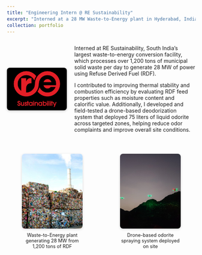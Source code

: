 ```yaml
---
title: "Engineering Intern @ RE Sustainability"
excerpt: "Interned at a 28 MW Waste-to-Energy plant in Hyderabad, India <img src='/images/ramky.png' alt='RE Sustainability Logo' height='20' style='vertical-align: middle;'>"
collection: portfolio
---
```


<div style="display: flex; align-items: center; gap: 20px; margin-bottom: 2em;">
  <img src="/images/ramky.png" alt="RE Sustainability Logo" style="width: 160px; height: auto; border-radius: 8px; box-shadow: 0 2px 6px rgba(0,0,0,0.2);">
  <div>
    <p>
      Interned at RE Sustainability, South India’s largest waste-to-energy conversion facility, which processes over 1,200 tons of municipal solid waste per day to generate 28 MW of power using Refuse Derived Fuel (RDF).
    </p>
    <p>
      I contributed to improving thermal stability and combustion efficiency by evaluating RDF feed properties such as moisture content and calorific value. Additionally, I developed and field-tested a drone-based deodorization system that deployed 75 liters of liquid odorite across targeted zones, helping reduce odor complaints and improve overall site conditions.
    </p>
  </div>
</div>

<div style="display: flex; justify-content: center; gap: 20px; margin-top: 1.5em; max-width: 800px; margin-left: auto; margin-right: auto;">
  <figure style="text-align: center; flex: 1;">
    <img src="/images/wte.jpg" alt="Waste to Energy Plant" style="height: 200px; width: 100%; object-fit: cover; border-radius: 8px; box-shadow: 0 2px 6px rgba(0,0,0,0.15);">
    <figcaption style="font-size: 0.9em; margin-top: 0.5em;">Waste-to-Energy plant generating 28 MW from 1,200 tons of RDF</figcaption>
  </figure>
  <figure style="text-align: center; flex: 1;">
    <img src="/images/drones.jpg" alt="Drone-based Odor Control" style="height: 200px; width: 100%; object-fit: cover; border-radius: 8px; box-shadow: 0 2px 6px rgba(0,0,0,0.15);">
    <figcaption style="font-size: 0.9em; margin-top: 0.5em;">Drone-based odorite spraying system deployed on site</figcaption>
  </figure>
</div>
